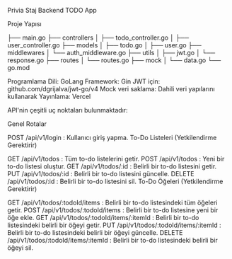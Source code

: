 Privia Staj Backend TODO App

Proje Yapısı 

├── main.go
├── controllers
│   ├── todo_controller.go
│   ├── user_controller.go
├── models
│   ├── todo.go
│   ├── user.go
├── middlewares
│   └── auth_middleware.go
├── utils
│   ├── jwt.go
│   └── response.go
├── routes
│   └── routes.go
├── mock
│   └── data.go
└── go.mod

Programlama Dili: GoLang
Framework: Gin
JWT için: github.com/dgrijalva/jwt-go/v4
Mock veri saklama: Dahili veri yapılarını kullanarak
Yayınlama: Vercel

API'nin çeşitli uç noktaları bulunmaktadır:

Genel Rotalar

POST /api/v1/login : Kullanıcı giriş yapma.
To-Do Listeleri (Yetkilendirme Gerektirir)

GET /api/v1/todos : Tüm to-do listelerini getir.
POST /api/v1/todos : Yeni bir to-do listesi oluştur.
GET /api/v1/todos/:id : Belirli bir to-do listesini getir.
PUT /api/v1/todos/:id : Belirli bir to-do listesini güncelle.
DELETE /api/v1/todos/:id : Belirli bir to-do listesini sil.
To-Do Öğeleri (Yetkilendirme Gerektirir)

GET /api/v1/todos/:todoId/items : Belirli bir to-do listesindeki tüm öğeleri getir.
POST /api/v1/todos/:todoId/items : Belirli bir to-do listesine yeni bir öğe ekle.
GET /api/v1/todos/:todoId/items/:itemId : Belirli bir to-do listesindeki belirli bir öğeyi getir.
PUT /api/v1/todos/:todoId/items/:itemId : Belirli bir to-do listesindeki belirli bir öğeyi güncelle.
DELETE /api/v1/todos/:todoId/items/:itemId : Belirli bir to-do listesindeki belirli bir öğeyi sil.
